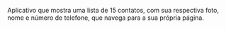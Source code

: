 Aplicativo que mostra uma lista de 15 contatos, com sua respectiva foto, nome e número de telefone, que navega para a sua própria página.
